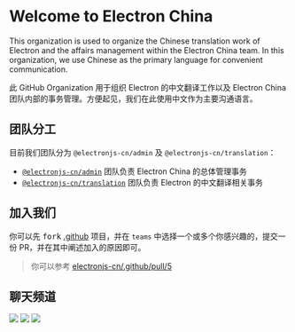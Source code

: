 # Welcome to Electron China

This organization is used to organize the Chinese translation work of Electron and the affairs management within the Electron China team. In this organization, we use Chinese as the primary language for convenient communication.

此 GitHub Organization 用于组织 Electron 的中文翻译工作以及 Electron China 团队内部的事务管理。方便起见，我们在此使用中文作为主要沟通语言。

## 团队分工

目前我们团队分为 `@electronjs-cn/admin` 及 `@electronjs-cn/translation`：

- [`@electronjs-cn/admin`](https://github.com/electronjs-cn/.github/blob/main/teams/admin/README.md) 团队负责 Electron China 的总体管理事务
- [`@electronjs-cn/translation`](https://github.com/electronjs-cn/.github/blob/main/teams/translation/README.md) 团队负责 Electron 的中文翻译相关事务

## 加入我们

你可以先 <kbd>fork</kbd> [.github](https://github.com/electronjs-cn/.github) 项目，并在 `teams` 中选择一个或多个你感兴趣的，提交一份 PR，并在其中阐述加入的原因即可。
> 你可以参考 [electronjs-cn/.github/pull/5](https://github.com/electronjs-cn/.github/pull/5)

## 聊天频道

[![](https://img.shields.io/discord/1029220879487467570?label=Discord&logo=discord&color=eee&labelColor=5865f2&logoColor=fff)](https://discord.gg/eZTKXHBKpK)
[![](https://shields.io/badge/Electron_China-eee?logo=wechat&labelColor=07c160&logoColor=fff)](https://github.com/electronjs-cn/.github/blob/main/profile/wechat.md)
[![](https://shields.io/badge/QQ-Electron_China-eee?labelColor=1479d7&logoColor=fff)](https://qm.qq.com/cgi-bin/qm/qr?k=yXIZdiIaqGy7KZflPLXhlGB9q1z-G_RR&jump_from=webapi&authKey=5Apa7FxCsumTW6d6fY+zp1hsFLhXnb4ATcCMl3vLaZ1k1ic5/4vakeUKxFC60Gh/)
